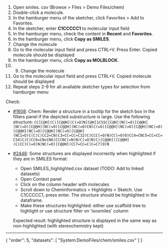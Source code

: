 1. Open smiles. csv (Browse > Files > Demo Files/chem)
2. Double-click a molecule.
3. In the hamburger menu of the sketcher, click Favorites > Add to Favorites.
4. In the sketcher, enter **C1CCCCC1** to molecular input field
5. In the hamburger menu, check the content in **Recent** and **Favorites**.
6. In the hamburger menu, click **Copy as SMILES**.
7. Change the molecule
8. Go to the molecular input field and press CTRL+V. Press Enter. Copied molecule should be displayed
10. In the hamburger menu, click **Copy as MOLBLOCK**.
11. 9. Change the molecule
12. Go to the molecular input field and press CTRL+V. Copied molecule should be displayed
13. Repeat steps 2-9 for all available sketcher types for selection from hamburger menu

Check:
* [#1608](https://github.com/datagrok-ai/public/issues/1608): Chem: Render a structure in a tooltip for the sketch box in the filters panel if the depicted substructure is large. Use the following structure:
`CC[C@H](C)[C@@H](C(=O)N[C@H]1CSSC[C@H](NC(=O)[C@@H](NC(=O)[C@@H](NC(=O)[C@@H](NC(=O)CN(C(=O)[C@@H](NC(=O)[C@@H](NC(=O)[C@@H](NC(=O)[C@@H](NC(=O)[C@@H](NC1=O)C(C)C)CC2=CN(C3=CC=CC=C32)C)CCC(=O)N)CC(=O)O)CC4=CNC5=CC=CC=C54)C)C)CC6=CN=CN6)CCCNC(=N)N)C(=O)N(C)[C@@H]([C@@H](C)CC)C(=O)N)NC(=O)[C@@H](CC7=CC=C(C=C7)O)N`
*  [#2448](https://github.com/datagrok-ai/public/issues/2448): Some structures are displayed incorrectly when highlighted if they are in SMILES format:
   * Open SMILES_highlighted.csv dataset (TODO: Add to linked datasets)
   * Open Context panel
   * Click on the column header with molecules
   * Scroll down to Cheminformatics > Highlights > Sketch. Use C1CCCCC1, press enter. The structure should be highlighted in the dataframe.
   * Make these structures highlighted: either use scaffold tree to highlight or use structure filter on 'isosmiles' column
   
   Expected result: highlighted structure is displayed in the same way as non-highlighted (with stereochemistry kept)
---
{
  "order": 5,
  "datasets": [
    "System:DemoFiles/chem/smiles.csv"
  ]
}
